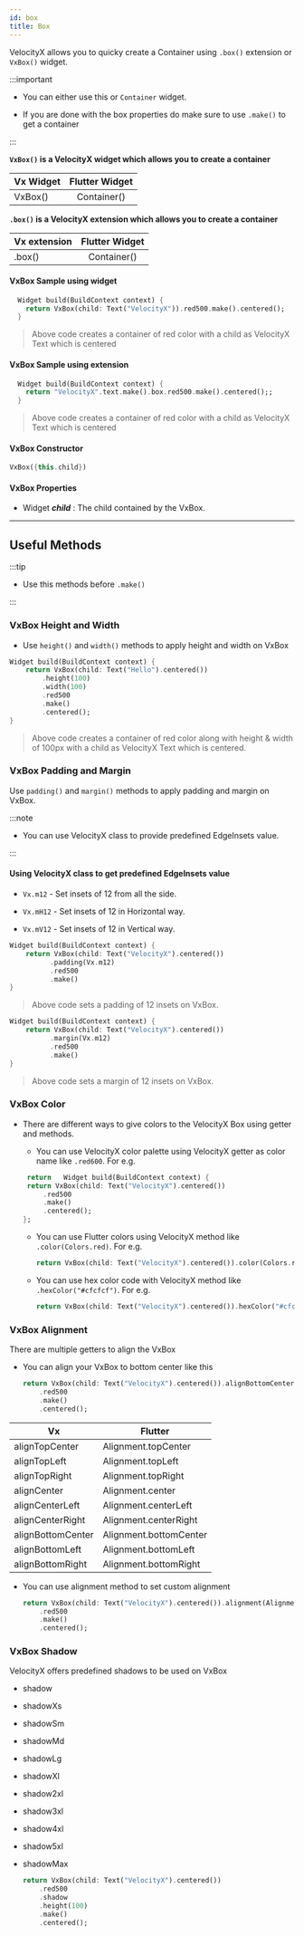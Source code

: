 ```yaml
---
id: box
title: Box
---
```


VelocityX allows you to quicky create a Container using `.box()` extension or `VxBox()` widget.

:::important

- You can either use this or `Container` widget.

- If you are done with the box properties do make sure to use `.make()` to get a container

:::

**`VxBox()` is a VelocityX widget which allows you to create a container**

| Vx Widget | Flutter Widget |
| --------- | :------------: |
| VxBox()   |  Container()   |

**`.box()` is a VelocityX extension which allows you to create a container**

| Vx extension | Flutter Widget |
| ------------ | :------------: |
| .box()       |  Container()   |

#### VxBox Sample using widget

```dart
  Widget build(BuildContext context) {
    return VxBox(child: Text("VelocityX")).red500.make().centered();
  }
```

> Above code creates a container of red color with a child as VelocityX Text which is centered

#### VxBox Sample using extension

```dart
  Widget build(BuildContext context) {
    return "VelocityX".text.make().box.red500.make().centered();;
  }
```

> Above code creates a container of red color with a child as VelocityX Text which is centered

#### VxBox Constructor

```dart
VxBox({this.child})
```

#### VxBox Properties

- Widget **_child_** : The child contained by the VxBox.

---

## Useful Methods

:::tip

- Use this methods before `.make()`

:::

### VxBox Height and Width

- Use `height()` and `width()` methods to apply height and width on VxBox

```dart
Widget build(BuildContext context) {
    return VxBox(child: Text("Hello").centered())
        .height(100)
        .width(100)
        .red500
        .make()
        .centered();
}
```

> Above code creates a container of red color along with height & width of 100px with a child as VelocityX Text which is centered.

### VxBox Padding and Margin

Use `padding()` and `margin()` methods to apply padding and margin on VxBox.

:::note

- You can use VelocityX class to provide predefined EdgeInsets value.

:::

#### Using VelocityX class to get predefined EdgeInsets value

- `Vx.m12` - Set insets of 12 from all the side.

- `Vx.mH12` - Set insets of 12 in Horizontal way.

- `Vx.mV12` - Set insets of 12 in Vertical way.

```dart
Widget build(BuildContext context) {
    return VxBox(child: Text("VelocityX").centered())
          .padding(Vx.m12)
          .red500
          .make()
}
```

> Above code sets a padding of 12 insets on VxBox.

```dart
Widget build(BuildContext context) {
    return VxBox(child: Text("VelocityX").centered())
          .margin(Vx.m12)
          .red500
          .make()
}
```

> Above code sets a margin of 12 insets on VxBox.

### VxBox Color

- There are different ways to give colors to the VelocityX Box using getter and methods.

  - You can use VelocityX color palette using VelocityX getter as color name like
    `.red600`. For e.g.

  ```dart
   return   Widget build(BuildContext context) {
   return VxBox(child: Text("VelocityX").centered())
       .red500
       .make()
       .centered();
  };
  ```

  - You can use Flutter colors using VelocityX method like `.color(Colors.red)`. For e.g.

    ```dart
    return VxBox(child: Text("VelocityX").centered()).color(Colors.red).make();
    ```

  - You can use hex color code with VelocityX method like `.hexColor("#cfcfcf")`. For e.g.

    ```dart
    return VxBox(child: Text("VelocityX").centered()).hexColor("#cfcfcf").make();
    ```

### VxBox Alignment

There are multiple getters to align the VxBox

- You can align your VxBox to bottom center like this

  ```dart
  return VxBox(child: Text("VelocityX").centered()).alignBottomCenter
      .red500
      .make()
      .centered();
  ```

| Vx                | Flutter                |
| ----------------- | ---------------------- |
| alignTopCenter    | Alignment.topCenter    |
| alignTopLeft      | Alignment.topLeft      |
| alignTopRight     | Alignment.topRight     |
| alignCenter       | Alignment.center       |
| alignCenterLeft   | Alignment.centerLeft   |
| alignCenterRight  | Alignment.centerRight  |
| alignBottomCenter | Alignment.bottomCenter |
| alignBottomLeft   | Alignment.bottomLeft   |
| alignBottomRight  | Alignment.bottomRight  |

- You can use alignment method to set custom alignment

  ```dart
  return VxBox(child: Text("VelocityX").centered()).alignment(Alignment(20,10))
      .red500
      .make()
      .centered();
  ```

### VxBox Shadow

VelocityX offers predefined shadows to be used on VxBox

- shadow
- shadowXs
- shadowSm
- shadowMd
- shadowLg
- shadowXl
- shadow2xl
- shadow3xl
- shadow4xl
- shadow5xl
- shadowMax

  ```dart
  return VxBox(child: Text("VelocityX").centered())
      .red500
      .shadow
      .height(100)
      .make()
      .centered();
  ```
